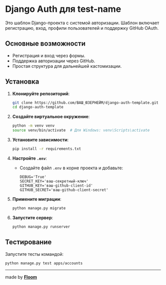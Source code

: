 # Django Auth для test-name

Это шаблон Django-проекта с системой авторизации. Шаблон включает регистрацию, вход, профили пользователей и поддержку GitHub OAuth.

## Основные возможности

- Регистрация и вход через формы.
- Поддержка авторизации через GitHub.
- Простая структура для дальнейшей кастомизации.

## Установка

1. **Клонируйте репозиторий**:
   ```bash
   git clone https://github.com/ВАШ_ЮЗЕРНЕЙМ/django-auth-template.git
   cd django-auth-template
   ```

2. **Создайте виртуальное окружение**:
   ```bash
   python -m venv venv
   source venv/bin/activate  # Для Windows: venv\Scripts\activate
   ```

3. **Установите зависимости**:
   ```bash
   pip install -r requirements.txt
   ```

4. **Настройте `.env`**:
   - Создайте файл `.env` в корне проекта и добавьте:
     ```env
     DEBUG='True'
     SECRET_KEY='ваш-секретный-ключ'
     GITHUB_KEY='ваш-github-client-id'
     GITHUB_SECRET='ваш-github-client-secret'
     ```

5. **Примените миграции**:
   ```bash
   python manage.py migrate
   ```

6. **Запустите сервер**:
   ```bash
   python manage.py runserver
   ```

## Тестирование

Запустите тесты командой:
```bash
python manage.py test apps/accounts
```
---
made by [**Floom**](https://github.com/Floom1)